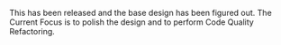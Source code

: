 This has been released and the base design has been figured out.
The Current Focus is to polish the design and to perform Code Quality Refactoring.
